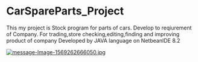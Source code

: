 # CarSpareParts_Project
This my project is Stock program for parts of cars. Develop to reqiurement of Company.
For trading,store checking,editing,finding and improving product of company
Developed by JAVA language on NetbeanIDE 8.2


[![message-Image-1569262666050.jpg](https://i.postimg.cc/NjRLy8gZ/message-Image-1569262666050.jpg)](https://postimg.cc/185y2qVK)
